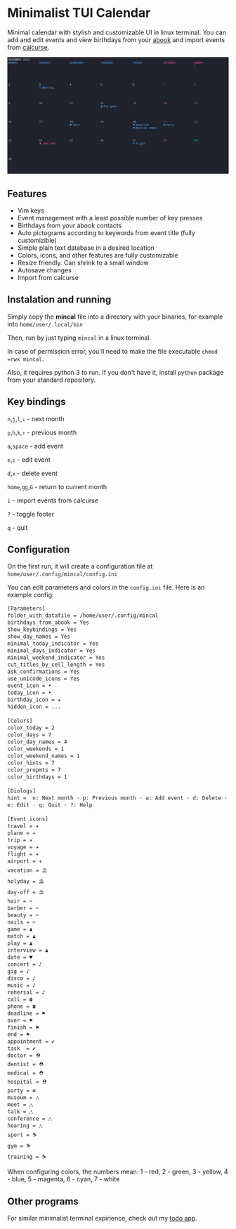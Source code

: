 # Minimalist TUI Calendar
Minimal calendar with stylish and customizable UI in linux terminal. You can add and edit events and view birthdays from your [abook](https://abook.sourceforge.io/) and import events from [calcurse](https://github.com/lfos/calcurse).

![screenshot](screenshot1.jpeg)

## Features
- Vim keys
- Event management with a least possible number of key presses
- Birthdays from your abook contacts
- Auto pictograms according to keywords from event title (fully customizible)
- Simple plain text database in a desired location
- Colors, icons, and other features are fully customizable
- Resize friendly. Can shrink to a small window
- Autosave changes
- Import from calcurse

## Instalation and running
Simply copy the **mincal** file into a directory with your binaries, for example into `home/user/.local/bin` 

Then, run by just typing `mincal` in a linux terminal.

In case of permission error, you'll need to make the file executable `chmod =rwx mincal`.

Also, it requires python 3 to run. If you don't have it, install `python` package from your standard repository.

## Key bindings

`n`,`j`,`l`,`↓` - next month

`p`,`h`,`k`,`↑` - previous month

`a`,`space` - add event

`e`,`c` - edit event

`d`,`x` - delete event

`home`,`gg`,`G` - return to current month

`i` - import events from calcurse

`?` - toggle footer

`q` - quit


## Configuration

On the first run, it will create a configuration file at `home/user/.config/mincal/config.ini`

You can edit parameters and colors in the `config.ini` file. Here is an example config:

```
[Parameters]
folder_with_datafile = /home/user/.config/mincal
birthdays_from_abook = Yes
show_keybindings = Yes
show_day_names = Yes
minimal_today_indicator = Yes
minimal_days_indicator = Yes
minimal_weekend_indicator = Yes
cut_titles_by_cell_length = Yes
ask_confirmations = Yes
use_unicode_icons = Yes
event_icon = •
today_icon = •
birthday_icon = ★
hidden_icon = ...

[Colors]
color_today = 2
color_days = 7
color_day_names = 4
color_weekends = 1
color_weekend_names = 1
color_hints = 7
color_propmts = 7
color_birthdays = 1

[Diologs]
hint =  n: Next month · p: Previous month · a: Add event · d: Delete · e: Edit · q: Quit · ?: Help

[Event icons]
travel = ✈
plane = ✈
trip = ✈
voyage = ✈
flight = ✈
airport = ✈
vacation = ⛱
holyday = ⛱
day-off = ⛱
hair = ✂
barber = ✂
beauty = ✂
nails = ✂
game = ♟
match = ♟
play = ♟
interview = ♟
date = ♥
concert = ♪
gig = ♪
disco = ♪
music = ♪
rehersal = ♪
call = ☎
phone = ☎
deadline = ⚑
over = ⚑
finish = ⚑
end = ⚑
appointment = ✔
task  = ✔
doctor = ⛑
dentist = ⛑
medical = ⛑
hospital = ⛑
party = ☘
museum = ⛬
meet = ⛬
talk = ⛬
conference = ⛬
hearing = ⛬
sport = ⛷
gym = ⛷
training = ⛷
```
When configuring colors, the numbers mean: 1 - red, 2 - green, 3 - yellow, 4 - blue, 5 - magenta, 6 - cyan, 7 - white

## Other programs
For similar minimalist terminal expirience, check out my [todo app](https://github.com/anufrievroman/minimalist-tui-todo).
